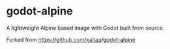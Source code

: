 # godot-alpine

A lightweight Alpine based image with Godot built from source.

Forked from https://github.com/xaltaq/godot-alpine
